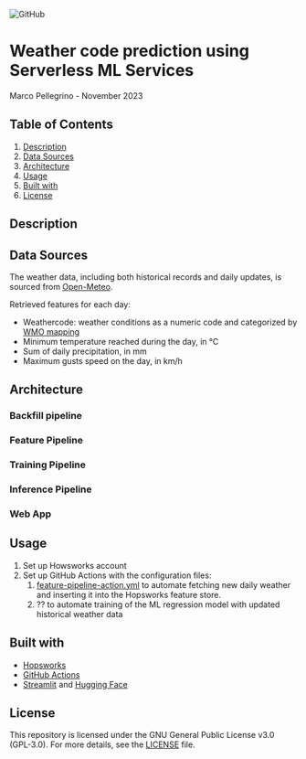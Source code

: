 ![GitHub](https://img.shields.io/badge/license-GPL--3.0-blue)

# Weather code prediction using Serverless ML Services

Marco Pellegrino - November 2023

## Table of Contents

1.  [Description](#description)
2.  [Data Sources](#data-sources)
3.  [Architecture](#architecture)
4.  [Usage](#usage)
5.  [Built with](#built-with)
6.  [License](#license)

## Description

## Data Sources

The weather data, including both historical records and daily updates, is sourced from [Open-Meteo](https://open-meteo.com/en/docs).

Retrieved features for each day:

*   Weathercode: weather conditions as a numeric code and categorized by [WMO mapping](resources/weather_code_mapping.csv)
*   Minimum temperature reached during the day, in °C
*   Sum of daily precipitation, in mm
*   Maximum gusts speed on the day, in km/h

## Architecture

### Backfill pipeline

### Feature Pipeline

### Training Pipeline

### Inference Pipeline

### Web App

## Usage

1.  Set up Howsworks account
2.  Set up GitHub Actions with the configuration files:
    1.  [feature-pipeline-action.yml](https://github.com/marcopellegrinoit/predict-weather-code/blob/main/.github/workflows/feature-pipeline-action.yml) to automate fetching new daily weather and inserting it into the Hopsworks feature store. 
    2.  ?? to automate training of the ML regression model with updated historical weather data

## Built with

*   [Hopsworks](https://www.hopsworks.ai/)
*   [GitHub Actions](https://github.com/features/actions)
*   [Streamlit](https://streamlit.io/) and [Hugging Face](https://huggingface.co/)

## License

This repository is licensed under the GNU General Public License v3.0 (GPL-3.0). For more details, see the [LICENSE](LICENSE) file.